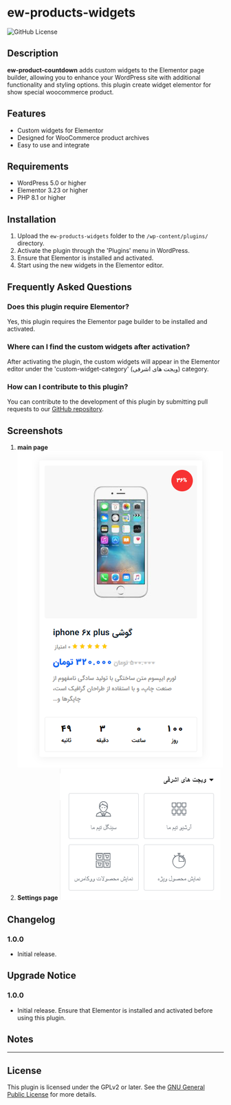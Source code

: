 # ew-products-widgets

![GitHub License](https://img.shields.io/badge/license-GPLv2-blue.svg)

## Description

**ew-product-countdown**  adds custom widgets to the Elementor page builder, allowing you to enhance your WordPress site with additional functionality and styling options.
this plugin create widget elementor for show special woocommerce product.
## Features

- Custom widgets for Elementor
- Designed for WooCommerce product archives
- Easy to use and integrate

## Requirements

- WordPress 5.0 or higher
- Elementor 3.23 or higher
- PHP 8.1 or higher

## Installation

1. Upload the `ew-products-widgets` folder to the `/wp-content/plugins/` directory.
2. Activate the plugin through the 'Plugins' menu in WordPress.
3. Ensure that Elementor is installed and activated.
4. Start using the new widgets in the Elementor editor.

## Frequently Asked Questions

### Does this plugin require Elementor?
Yes, this plugin requires the Elementor page builder to be installed and activated.

### Where can I find the custom widgets after activation?
After activating the plugin, the custom widgets will appear in the Elementor editor under the 'custom-widget-category' (ویجت های اشرفی) category.

### How can I contribute to this plugin?
You can contribute to the development of this plugin by submitting pull requests to our [GitHub repository](https://github.com/mohamad-ashrafi/product-widget-elementor).

## Screenshots

1. **main page**
   ![Main widget example](./assets/images/main.png)
2. **Settings page**
   ![Settings page](./assets/images/setting.png)



## Changelog

### 1.0.0
- Initial release.

## Upgrade Notice

### 1.0.0
- Initial release. Ensure that Elementor is installed and activated before using this plugin.

## Notes
************

## License

This plugin is licensed under the GPLv2 or later. See the [GNU General Public License](https://www.gnu.org/licenses/gpl-2.0.html) for more details.
